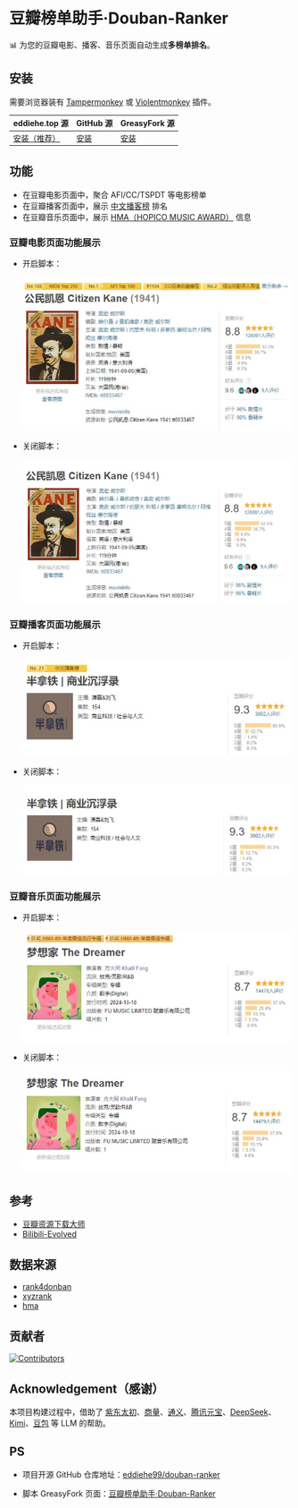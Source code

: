 # 豆瓣榜单助手·Douban-Ranker

📊 为您的豆瓣电影、播客、音乐页面自动生成**多榜单排名**。

## 安装

需要浏览器装有 [Tampermonkey](https://tampermonkey.net/) 或 [Violentmonkey](https://violentmonkey.github.io/) 插件。

| eddiehe.top 源 | GitHub 源 | GreasyFork 源 |
| --- | --- | --- |
| [安装（推荐）](https://douban-ranker.eddiehe.top/douban-ranker.user.js) | [安装](https://raw.githubusercontent.com/eddiehe99/douban-ranker/refs/heads/main/douban-ranker.user.js) | [安装](https://update.greasyfork.org/scripts/536994/%E8%B1%86%E7%93%A3%E6%A6%9C%E5%8D%95%E5%8A%A9%E6%89%8B%C2%B7Douban-Ranker.user.js) |

## 功能

- 在豆瓣电影页面中，聚合 AFI/CC/TSPDT 等电影榜单
- 在豆瓣播客页面中，展示 [中文播客榜](https://xyzrank.com/#/) 排名
- 在豆瓣音乐页面中，展示 [HMA（HOPICO MUSIC AWARD）](https://space.bilibili.com/261485584/lists/3748867?type=series) 信息

### 豆瓣电影页面功能展示

- 开启脚本：

    ![douban-movie-with-script-on](images/douban-movie-with-script-on.jpg)

- 关闭脚本：

    ![douban-movie-with-script-off](images/douban-movie-with-script-off.jpg)

### 豆瓣播客页面功能展示

- 开启脚本：

    ![douban-podcast-with-script-on](images/douban-podcast-with-script-on.jpg)

- 关闭脚本：

    ![douban-podcast-with-script-off](images/douban-podcast-with-script-off.jpg)

### 豆瓣音乐页面功能展示

- 开启脚本：

    ![douban-music-with-script-on](images/douban-music-with-script-on.jpg)

- 关闭脚本：

    ![douban-music-with-script-off](images/douban-music-with-script-off.jpg)

## 参考

- [豆瓣资源下载大师](https://greasyfork.org/scripts/329484)
- [Bilibili-Evolved](https://github.com/the1812/Bilibili-Evolved)

## 数据来源

- [rank4donban](https://github.com/eddiehe99/rank4douban)
- [xyzrank](https://github.com/eddiehe99/xyzrank)
- [hma](https://github.com/eddiehe99/hma)

## 贡献者

[![Contributors](https://contrib.rocks/image?repo=eddiehe99/douban-ranker)](https://github.com/eddiehe99/douban-ranker/graphs/contributors)

## Acknowledgement（感谢）

本项目构建过程中，借助了 [紫东太初](https://taichu-web.ia.ac.cn/#/chat)、[商量](https://chat.sensetime.com/)、[通义](https://www.tongyi.com/)、[腾讯元宝](https://yuanbao.tencent.com/)、[DeepSeek](https://chat.deepseek.com/)、[Kimi](https://kimi.moonshot.cn)、[豆包](www.doubao.com) 等 LLM 的帮助。

## PS

- 项目开源 GitHub 仓库地址：[eddiehe99/douban-ranker](https://github.com/eddiehe99/douban-ranker)

- 脚本 GreasyFork 页面：[豆瓣榜单助手·Douban-Ranker](https://greasyfork.org/en/scripts/536994-%E8%B1%86%E7%93%A3%E6%A6%9C%E5%8D%95%E5%8A%A9%E6%89%8B-douban-ranker)

